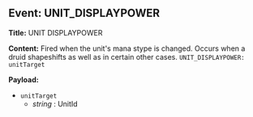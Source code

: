 ## Event: UNIT_DISPLAYPOWER

**Title:** UNIT DISPLAYPOWER

**Content:**
Fired when the unit's mana stype is changed. Occurs when a druid shapeshifts as well as in certain other cases.
`UNIT_DISPLAYPOWER: unitTarget`

**Payload:**
- `unitTarget`
  - *string* : UnitId